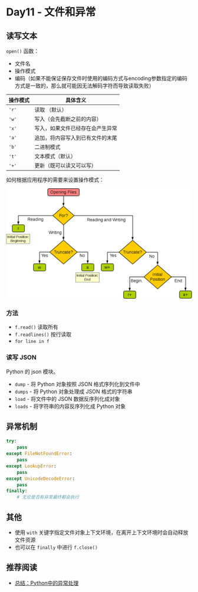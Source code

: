 # Day11 - 文件和异常

## 读写文本

`open()` 函数：

- 文件名
- 操作模式
- 编码（如果不能保证保存文件时使用的编码方式与encoding参数指定的编码方式是一致的，那么就可能因无法解码字符而导致读取失败）

| 操作模式 | 具体含义                         |
| -------- | -------------------------------- |
| `'r'`    | 读取 （默认）                    |
| `'w'`    | 写入（会先截断之前的内容）       |
| `'x'`    | 写入，如果文件已经存在会产生异常 |
| `'a'`    | 追加，将内容写入到已有文件的末尾 |
| `'b'`    | 二进制模式                       |
| `'t'`    | 文本模式（默认）                 |
| `'+'`    | 更新（既可以读又可以写）         |

如何根据应用程序的需要来设置操作模式：

![](/img/day11/file-open-mode.png)

### 方法

- `f.read()` 读取所有
- `f.readlines()` 按行读取
- `for line in f`

### 读写 JSON

Python 的 json 模块。

- `dump` - 将 Python 对象按照 JSON 格式序列化到文件中
- `dumps` - 将 Python 对象处理成 JSON 格式的字符串
- `load` - 将文件中的 JSON 数据反序列化成对象
- `loads` - 将字符串的内容反序列化成 Python 对象

## 异常机制

```python
try:
    pass
except FileNotFoundError:
    pass
except LookupError:
    pass
except UnicodeDecodeError:
    pass
finally:
    # 无论是否有异常最终都会执行
```

## 其他

- 使用 `with` 关键字指定文件对象上下文环境，在离开上下文环境时会自动释放文件资源
- 也可以在 `finally` 中进行 `f.close()`

## 推荐阅读

- [总结：Python中的异常处理](https://segmentfault.com/a/1190000007736783)